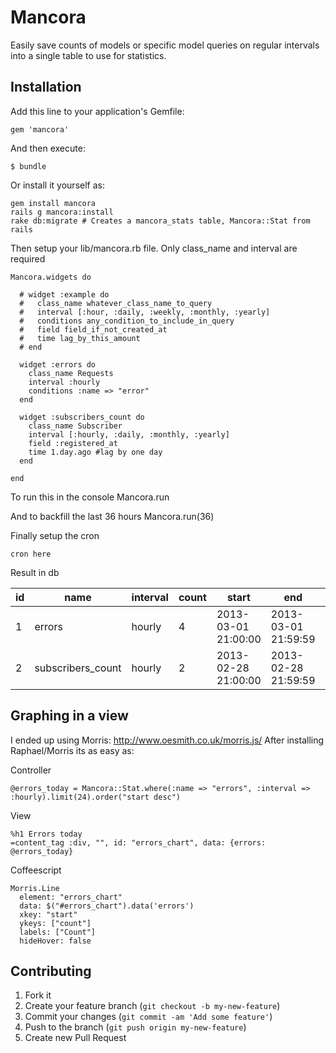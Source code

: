 # Mancora

Easily save counts of models or specific model queries on regular intervals into a single table to use for statistics.

## Installation

Add this line to your application's Gemfile:

    gem 'mancora'

And then execute:

    $ bundle

Or install it yourself as:

    gem install mancora
    rails g mancora:install
    rake db:migrate # Creates a mancora_stats table, Mancora::Stat from rails

Then setup your lib/mancora.rb file. Only class_name and interval are required

    Mancora.widgets do

      # widget :example do 
      #   class_name whatever_class_name_to_query
      #   interval [:hour, :daily, :weekly, :monthly, :yearly]
      #   conditions any_condition_to_include_in_query
      #   field field_if_not_created_at
      #   time lag_by_this_amount
      # end

      widget :errors do
        class_name Requests
        interval :hourly
        conditions :name => "error"
      end

      widget :subscribers_count do
        class_name Subscriber
        interval [:hourly, :daily, :monthly, :yearly]
        field :registered_at
        time 1.day.ago #lag by one day
      end

    end

To run this in the console
    Mancora.run

And to backfill the last 36 hours
    Mancora.run(36)

Finally setup the cron

    cron here

Result in db

id | name | interval | count | start | end | created_at | updated_at
--- | --- | --- | --- | --- | --- | --- | --- 
1 | errors | hourly | 4 | 2013-03-01 21:00:00 | 2013-03-01 21:59:59 | 2013-03-01 22:13:52 | 2013-03-01 22:13:52
2 | subscribers_count | hourly | 2 | 2013-02-28 21:00:00 | 2013-02-28 21:59:59 | 2013-03-01 22:13:52 | 2013-03-01 22:13:52


## Graphing in a view

I ended up using Morris: http://www.oesmith.co.uk/morris.js/
After installing Raphael/Morris its as easy as: 

Controller

    @errors_today = Mancora::Stat.where(:name => "errors", :interval => :hourly).limit(24).order("start desc")

View

    %h1 Errors today
    =content_tag :div, "", id: "errors_chart", data: {errors: @errors_today} 

Coffeescript

    Morris.Line
      element: "errors_chart"
      data: $("#errors_chart").data('errors')
      xkey: "start"
      ykeys: ["count"]
      labels: ["Count"]
      hideHover: false


## Contributing

1. Fork it
2. Create your feature branch (`git checkout -b my-new-feature`)
3. Commit your changes (`git commit -am 'Add some feature'`)
4. Push to the branch (`git push origin my-new-feature`)
5. Create new Pull Request

